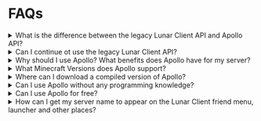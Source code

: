 # FAQs

<details>
<summary>What is the difference between the legacy Lunar Client API and Apollo API?</summary>

The legacy API was hastily created specifically for features Lunar Network needed.
Whereas, Apollo was created with the intention to add more general functionality for all types of servers and gamemodes.

</details>

<details>
<summary>Can I continue ot use the legacy Lunar Client API?</summary>

Yes, as of now you're able to keep using the legacy Lunar Client API.
However, we're no longer maintaining the legacy API, which means you won't be able to use the newest features.
We will evenly discontinue support for the legacy API support, so it's highly recommended updating to use Apollo.

</details>

<details>
<summary>Why should I use Apollo? What benefits does Apollo have for my server?</summary>

Apollo offers you the chance to implement features that aren't possible in your current version of Minecraft and provide quality of life features to your players.
As well as, multiple server-sided improvements such as chuck caching, client-side rendering, and much more.

</details>

<details>
<summary>What Minecraft Versions does Apollo support?</summary>

Apollo is currently set up to work with all versions that Lunar Client supports, with a single installation.

</details>

<details>
<summary>Where can I download a compiled version of Apollo?</summary>

You can download a compiled version of Apollo and the official Apollo implementation plugin on the [downloads page](https://www.lunarclient.dev/apollo/downloads).

</details>

<details>
<summary>Can I use Apollo without any programming knowledge?</summary>

Yes!
You can [download](https://www.lunarclient.dev/apollo/downloads) the Apollo implementation plugin, and drop it into your plugins' folder.
The Apollo implementation plugin has a prebuilt configuration file, which can be edited very easily.

</details>

<details>
<summary>Can I use Apollo for free?</summary>

Yes! Lunar Client has no intentions of ever charging for usage of Apollo.

</details>

<details>
<summary>How can I get my server name to appear on the Lunar Client friend menu, launcher and other places?</summary>

As of now, you can submit your server to the [Lunar Client ServerMappings](https://github.com/LunarClient/ServerMappings) repository on GitHub, where you'll need to provide information and branding around your server.

</details>
